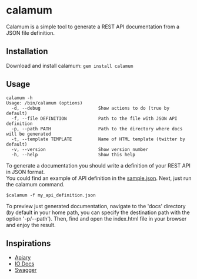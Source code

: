 calamum
=======

Calamum is a simple tool to generate a REST API documentation from a JSON file definition.

## Installation
Download and install calamum: `gem install calamum`

## Usage
```
calamum -h
Usage: /bin/calamum (options)
  -d, --debug                      Show actions to do (true by default)
  -f, --file DEFINITION            Path to the file with JSON API definition
  -p, --path PATH                  Path to the directory where docs will be generated
  -t, --template TEMPLATE          Name of HTML template (twitter by default)
  -v, --version                    Show version number
  -h, --help                       Show this help
```

To generate a documentation you should write a definition of your REST API in JSON format.
<br/>
You could find an example of API definition in the [sample.json](/sample/sample.json). Next, just run the calamum command.

    $calamum -f my_api_definition.json
To preview just generated documentation, navigate to the 'docs' directory (by default in your home path, you can specify the destination path with the option '-p/--path').
Then, find and open the index.html file in your browser and enjoy the result.

## Inspirations
- [Apiary](http://apiary.io/blueprint)
- [IO Docs](https://github.com/mashery/iodocs)
- [Swagger](https://developers.helloreverb.com/swagger)
